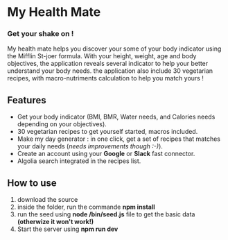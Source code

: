 # My Health Mate

### Get your shake on !

My health mate helps you discover your some of your body indicator using the Mifflin St-joer formula. 
With your height, weight, age and body objectives, the application reveals several indicator to help your better understand your body needs. the application also include 30 vegetarian recipes, with macro-nutriments calculation to help you match yours !  

## Features 
- Get your body indicator (BMI, BMR, Water needs, and Calories needs depending on your objectives).
- 30 vegetarian recipes to get yourself started, macros included.
- Make my day generator : in one click, get a set of recipes that matches your daily needs (*needs improvements though :-)*).
- Create an account using your **Google** or **Slack** fast connector.
- Algolia search integrated in the recipes list.

## How to use 
1. download the source
2. inside the folder, run the commande **npm install**
3. run the seed using **node /bin/seed.js** file to get the basic data **(otherwize it won't work!)**
4. Start the server using **npm run dev**
